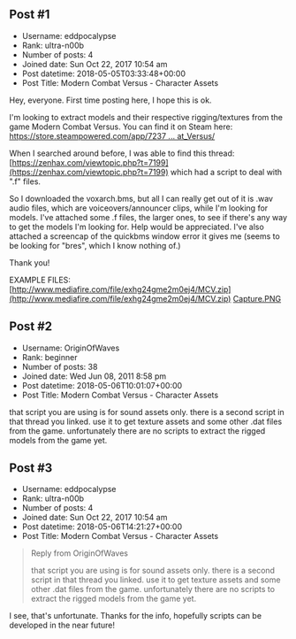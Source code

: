 ## Post #1
- Username: eddpocalypse
- Rank: ultra-n00b
- Number of posts: 4
- Joined date: Sun Oct 22, 2017 10:54 am
- Post datetime: 2018-05-05T03:33:48+00:00
- Post Title: Modern Combat Versus - Character Assets

Hey, everyone. First time posting here, I hope this is ok.

I'm looking to extract models and their respective rigging/textures from the game Modern Combat Versus. You can find it on Steam here: [https://store.steampowered.com/app/7237 ... at_Versus/](https://store.steampowered.com/app/723780/Modern_Combat_Versus/)

When I searched around before, I was able to find this thread: [https://zenhax.com/viewtopic.php?t=7199](https://zenhax.com/viewtopic.php?t=7199) which had a script to deal with ".f" files.

So I downloaded the voxarch.bms, but all I can really get out of it is .wav audio files, which are voiceovers/announcer clips, while I'm looking for models. I've attached some .f files, the larger ones, to see if there's any way to get the models I'm looking for. Help would be appreciated. I've also attached a screencap of the quickbms window error it gives me (seems to be looking for "bres", which I know nothing of.)

Thank you!

EXAMPLE FILES: [http://www.mediafire.com/file/exhg24gme2m0ej4/MCV.zip](http://www.mediafire.com/file/exhg24gme2m0ej4/MCV.zip)
[Capture.PNG](https://xentaxbackup.github.io/file/14316_Capture.PNG)
## Post #2
- Username: OriginOfWaves
- Rank: beginner
- Number of posts: 38
- Joined date: Wed Jun 08, 2011 8:58 pm
- Post datetime: 2018-05-06T10:01:07+00:00
- Post Title: Modern Combat Versus - Character Assets

that script you are using is for sound assets only. there is a second script in that thread you linked. use it to get texture assets and some other .dat files from the game. unfortunately there are no scripts to extract the rigged models from the game yet.
## Post #3
- Username: eddpocalypse
- Rank: ultra-n00b
- Number of posts: 4
- Joined date: Sun Oct 22, 2017 10:54 am
- Post datetime: 2018-05-06T14:21:27+00:00
- Post Title: Modern Combat Versus - Character Assets

> Reply from OriginOfWaves
>
> that script you are using is for sound assets only. there is a second script in that thread you linked. use it to get texture assets and some other .dat files from the game. unfortunately there are no scripts to extract the rigged models from the game yet.

I see, that's unfortunate. Thanks for the info, hopefully scripts can be developed in the near future!
